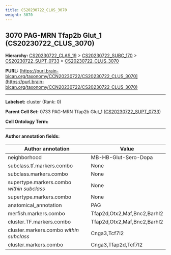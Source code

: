 ```yaml
---
title: CS20230722_CLUS_3070
weight: 3070
---
```

## 3070 PAG-MRN Tfap2b Glut_1 (CS20230722_CLUS_3070)
<b>Hierarchy: </b>
[CS20230722_CLAS_19](../CS20230722_CLAS_19) >
[CS20230722_SUBC_170](../CS20230722_SUBC_170) >
[CS20230722_SUPT_0733](../CS20230722_SUPT_0733) >
[CS20230722_CLUS_3070](../CS20230722_CLUS_3070)

**PURL:** [https://purl.brain-bican.org/taxonomy/CCN20230722/CS20230722_CLUS_3070](https://purl.brain-bican.org/taxonomy/CCN20230722/CS20230722_CLUS_3070)

---


**Labelset:** cluster (Rank: 0)

**Parent Cell Set:** 0733 PAG-MRN Tfap2b Glut_1 ([CS20230722_SUPT_0733](../CS20230722_SUPT_0733))



**Cell Ontology Term:** 

[MARKER GENES.]: #


---

[TRANSFERRED ANNOTATIONS.]: #


[AUTHOR ANNOTATION FIELDS.]: #


**Author annotation fields:**

| Author annotation | Value |
|-------------------|-------|
|neighborhood|MB-HB-Glut-Sero-Dopa|
|subclass.tf.markers.combo|None|
|subclass.markers.combo|None|
|supertype.markers.combo _within subclass_|None|
|supertype.markers.combo|None|
|anatomical_annotation|PAG|
|merfish.markers.combo|Tfap2d,Otx2,Maf,Bnc2,Barhl2|
|cluster.TF.markers.combo|Tfap2d,Otx2,Maf,Bnc2,Barhl2|
|cluster.markers.combo _within subclass_|Cnga3,Tcf7l2|
|cluster.markers.combo|Cnga3,Tfap2d,Tcf7l2|
